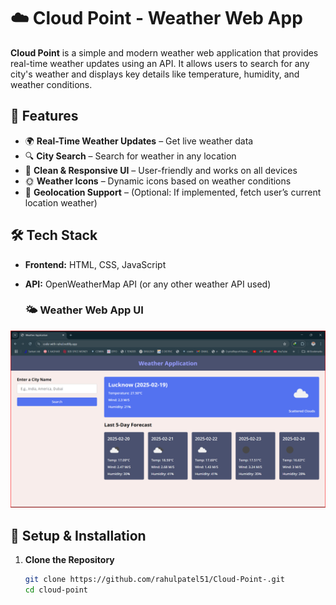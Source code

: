 # ☁️ Cloud Point - Weather Web App

**Cloud Point** is a simple and modern weather web application that provides real-time weather updates using an API. It allows users to search for any city's weather and displays key details like temperature, humidity, and weather conditions.

## 🚀 Features

- 🌍 **Real-Time Weather Updates** – Get live weather data  
- 🔍 **City Search** – Search for weather in any location  
- 🎨 **Clean & Responsive UI** – User-friendly and works on all devices  
- 🌞 **Weather Icons** – Dynamic icons based on weather conditions  
- 📍 **Geolocation Support** – (Optional: If implemented, fetch user’s current location weather)  

## 🛠️ Tech Stack

- **Frontend:** HTML, CSS, JavaScript  
- **API:** OpenWeatherMap API (or any other weather API used)

  ### 🌤 Weather Web App UI  
![Weather App](https://github.com/rahulpatel51/Cloud-Point-/blob/main/Weather.png)  


## 📌 Setup & Installation

1. **Clone the Repository**  
   ```sh
   git clone https://github.com/rahulpatel51/Cloud-Point-.git
   cd cloud-point
